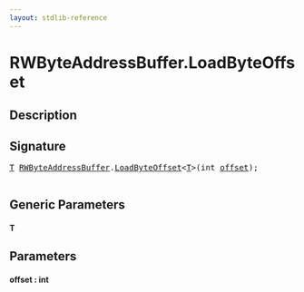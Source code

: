 ```yaml
---
layout: stdlib-reference
---
```


# RWByteAddressBuffer\.LoadByteOffset

## Description





## Signature 

<pre>
<a href="loadbyteoffset-048.html#typeparam-T" class="code_type">T</a> <a href="index.html" class="code_type">RWByteAddressBuffer</a>.<a href="loadbyteoffset-048.html">LoadByteOffset</a>&lt;<a href="loadbyteoffset-048.html#typeparam-T" class="code_type">T</a>&gt;(<span class="code_keyword">int</span> <a href="loadbyteoffset-048.html#decl-offset" class="code_param">offset</a>);

</pre>

## Generic Parameters

####  <a id="typeparam-T"></a>T

## Parameters

####  <a id="decl-offset"></a>offset  : int

